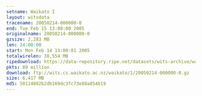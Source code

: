 ```yaml
---
setname: Waikato I
layout: witsdata
tracename: 20050214-000000-0
end: Tue Feb 15 13:00:00 2005
originalname: 20050214-000000-0
gzsize: 2,283 MB
len: 24:00:00
start: Mon Feb 14 13:00:01 2005
totalwirelen: 38,554 MB
ripedownload: https://data-repository.ripe.net/datasets/wits-archive/waikato/1/20050214-000000-0.gz
pkts: 89 million
download: ftp://wits.cs.waikato.ac.nz/waikato/1/20050214-000000-0.gz
size: 6,417 MB
md5: 50114802b2db169dc3fc73e88a854b19
---
```

